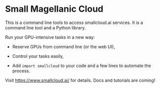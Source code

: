 Small Magellanic Cloud
======================

This is a command line tools to access smallcloud.ai services. It is a command line tool and a Python library.

Run your GPU-intensive tasks in a new way:

* Reserve GPUs from command line (or the web UI),

* Control your tasks easily,

* Add `import smallcloud` to your code and a few lines to automate the process.

Visit https://www.smallcloud.ai/ for details. Docs and tutorials are coming!
